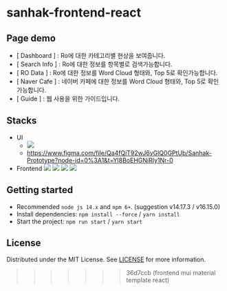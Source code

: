 # sanhak-frontend-react
## Page demo

- [ Dashboard ] : Ro에 대한 카테고리별 현상을 보여줍니다. 
- [ Search Info ] : Ro에 대한 정보를 항목별로 검색가능합니다. 
- [ RO Data ] : Ro에 대한 정보를 Word Cloud 형태와, Top 5로 확인가능합니다. 
- [ Naver Cafe ] : 네이버 카페에 대한 정보를 Word Cloud 형태와, Top 5로 확인가능합니다.
- [ Guide ] : 웹 사용을 위한 가이드입니다.

## Stacks
- UI
  - <img src="https://img.shields.io/badge/Figma-F24E1E?style=for-the-badge&logo=Figma&logoColor=white">
  - https://www.figma.com/file/Qa4fQiT92wJ6vGlQ0GPtUb/Sanhak-Prototype?node-id=0%3A1&t=Yl8BoEHGNiRIy1Nr-0
- Frontend
  <img src="https://img.shields.io/badge/React-61DAFB?style=for-the-badge&logo=React&logoColor=white"> <img src="https://img.shields.io/badge/JavaScirpt-F7DF1E?style=for-the-badge&logo=JavaScript&logoColor=black"> <img src="https://img.shields.io/badge/MUI-007FFF?style=for-the-badge&logo=MUI&logoColor=white"> <img src="https://img.shields.io/badge/Axios-5A29E4?style=for-the-badge&logo=Axios&logoColor=black">

## Getting started

- Recommended `node js 14.x` and `npm 6+`. (suggestion v14.17.3 / v16.15.0)
- Install dependencies: `npm install --force` / `yarn install`
- Start the project: `npm run start` / `yarn start`

## License

Distributed under the MIT License. See [LICENSE](https://github.com/minimal-ui-kit/minimal.free/blob/main/LICENSE.md) for more information.
>>>>>>> 36d7ccb (frontend mui material template react)
